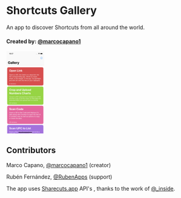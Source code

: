 # Shortcuts Gallery

An app to discover Shortcuts from all around the world.

#### Created by: [@marcocapano1](https://Twitter.com/marcocapano1)

<img src="/screenshots/gallery.png" width="100">

## Contributors
Marco Capano, [@marcocapano1](https://Twitter.com/marcocapano1) (creator)

Rubén Fernández, [@RubenApps](https://Twitter.com/RubenApps) (support)

The app uses [Sharecuts.app](https://sharecuts.app/) API's , thanks to the work of [@_inside](https://Twitter.com/_inside).

